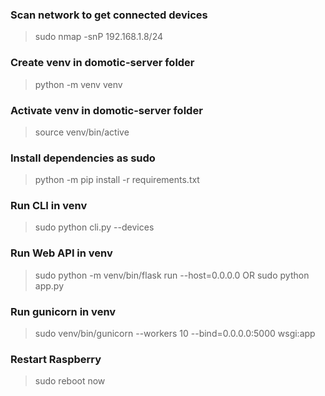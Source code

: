 ### Scan network to get connected devices
> sudo nmap -snP 192.168.1.8/24

### Create venv in domotic-server folder
> python -m venv venv

### Activate venv in domotic-server folder
> source venv/bin/active

### Install dependencies as sudo
> python -m pip install -r requirements.txt

### Run CLI in venv
> sudo python cli.py --devices

### Run Web API in venv
> sudo python -m venv/bin/flask run --host=0.0.0.0
OR
> sudo python app.py

### Run gunicorn in venv
> sudo venv/bin/gunicorn --workers 10 --bind=0.0.0.0:5000 wsgi:app

### Restart Raspberry
> sudo reboot now